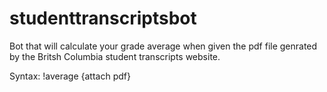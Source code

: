 # studenttranscriptsbot
Bot that will calculate your grade average when given the pdf file genrated by the Britsh Columbia student transcripts website.

Syntax: !average {attach pdf}
